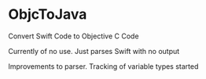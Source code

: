 ObjcToJava
==========

Convert Swift Code to Objective C Code

Currently of no use.  Just parses Swift with no output

Improvements to parser.  Tracking of variable types started
